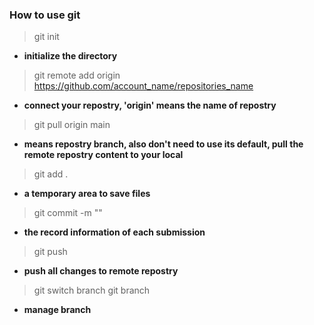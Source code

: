 ### **How to use git**


>git init

- **initialize the directory**

>git remote add origin https://github.com/account_name/repositories_name

- **connect your repostry, 'origin' means the name of repostry**

>git pull origin main

- **means repostry branch, also don't need to use its default, pull the remote repostry content to your local**

>git add .

- **a temporary area to save files**

>git commit -m ""   

- **the record information of each submission**

>git push

- **push all changes to remote repostry**


>git switch branch
>git branch <name>

- **manage branch**  
  
